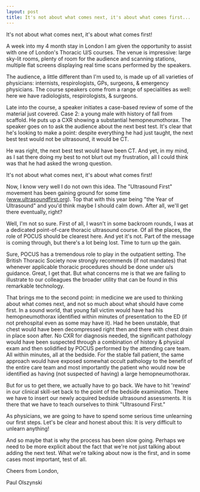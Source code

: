 ```yaml
---
layout: post
title: It's not about what comes next, it's about what comes first...
---
```


It's not about what comes next, it's about what comes first!

A week into my 4 month stay in London I am given the opportunity to assist with one of London's Thoracic U/S courses. The venue is impressive: large sky-lit rooms, plenty of room for the audience and scanning stations, multiple flat screens displaying real time scans performed by the speakers. 

The audience, a little different than I'm used to, is made up of all varieties of physicians: internists, respirologists, GPs, surgeons, & emergency physicians. The course speakers come from a range of specialities as well: here we have radiologists, respirologists, & surgeons.

Late into the course, a speaker initiates a case-based review of some of the material just covered. Case 2: a young male with history of fall from scaffold. He puts up a CXR showing a substantial  hemopneumothorax. The speaker goes on to ask the audience about the next best test. It's clear that he's looking to make a point: despite everything he had just taught, the next best test would not be ultrasound, it would be CT.

He was right, the next best test would have been CT. 
And yet, in my mind, as I sat there doing my best to not blurt out my frustration, all I could think was that he had asked the wrong question.

It's not about what comes next, it's about what comes first! 

Now, I know very well I do not own this idea. The "Ultrasound First" movement has been gaining ground for some time (www.ultrasoundfirst.org). Top that with this year being "the Year of Ultrasound" and you'd think maybe I should calm down. After all, we'll get there eventually, right?

Well, I'm not so sure. First of all, I wasn't in some backroom rounds, I was at a dedicated point-of-care thoracic ultrasound course. Of all the places, the role of POCUS should be clearest here. And yet it's not. Part of the message is coming through, but there's a lot being lost. Time to turn up the gain.

Sure,  POCUS has a tremendous role to play in the outpatient setting. The British Thoracic Society now strongly recommends (if not mandates) that whenever applicable thoracic procedures should be done under u/s guidance. Great, I get that. But what concerns me is that we are failing to illustrate to our colleagues the broader utility that can be found in this remarkable technology. 

That brings me to the second point: in medicine we are used to thinking about what comes next, and not so much about what should have come first. In a sound world, that young fall victim would have had his hemopneumothorax identified within minutes of presentation to the ED (if not prehospital even as some may have it). Had he been unstable, that chest would have been decompressed right then and there with chest drain in place soon after. No CXR for diagnosis needed, the significant pathology would have been suspected  through a combination of history & physical exam and then solidified by  POCUS performed  by the attending care team. All within minutes, all at the bedside. For the stable fall patient, the same approach would have exposed somewhat occult pathology to the benefit of the entire care team and most importantly the patient who would now be identified as having (not suspected of having) a large hemopneumothorax.

But for us to get there, we actually have to go back. We have to hit 'rewind' in our clinical skill-set back to the point of the bedside examination. There we have to insert our newly acquired bedside ultrasound assessments. It is there that we have to teach ourselves to think "Ultrasound First."

As physicians, we are going to have to spend some serious time unlearning our first steps. Let's be clear and honest about this:  It is very difficult to unlearn anything!

And so maybe that is why the process has been slow going. Perhaps we need to be more explicit about the fact that we're not just talking about adding the next test. What we're talking about now is the first, and in some cases most important, test of all.

Cheers from London,

Paul Olszynski
